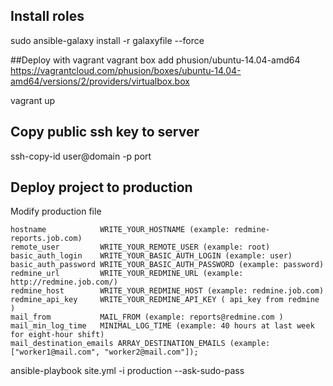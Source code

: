 ## Install roles
sudo ansible-galaxy install -r galaxyfile --force

##Deploy with vagrant
vagrant box add phusion/ubuntu-14.04-amd64 https://vagrantcloud.com/phusion/boxes/ubuntu-14.04-amd64/versions/2/providers/virtualbox.box

vagrant up

## Copy public ssh key to server
ssh-copy-id user@domain -p port

## Deploy project to production

Modify production file

    hostname            WRITE_YOUR_HOSTNAME (example: redmine-reports.job.com)
    remote_user         WRITE_YOUR_REMOTE_USER (example: root)
    basic_auth_login    WRITE_YOUR_BASIC_AUTH_LOGIN (example: user)
    basic_auth_password WRITE_YOUR_BASIC_AUTH_PASSWORD (example: password)
    redmine_url         WRITE_YOUR_REDMINE_URL (example: http://redmine.job.com/)
    redmine_host        WRITE_YOUR_REDMINE_HOST (example: redmine.job.com)
    redmine_api_key     WRITE_YOUR_REDMINE_API_KEY ( api_key from redmine )
    mail_from           MAIL_FROM (example: reports@redmine.com )
    mail_min_log_time   MINIMAL_LOG_TIME (example: 40 hours at last week for eight-hour shift)
    mail_destination_emails ARRAY_DESTINATION_EMAILS (example: ["worker1@mail.com", "worker2@mail.com"]);

ansible-playbook site.yml -i production --ask-sudo-pass